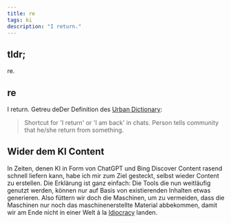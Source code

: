 ```yaml
---
title: re
tags: ki
description: "I return." 
---
```


## tldr;

re. 

## re

I return. Getreu deDer Definition des [Urban Dictionary](https://www.urbandictionary.com/define.php?term=re):

> Shortcut for 'I return' or 'I am back' in chats. Person tells community that he/she return from something.

## Wider dem KI Content

In Zeiten, denen KI in Form von ChatGPT und Bing Discover Content rasend schnell liefern kann, habe ich mir zum Ziel gesteckt, selbst wieder Content zu erstellen. Die Erklärung ist ganz einfach: Die Tools die nun weitläufig genutzt werden, können nur auf Basis von existierenden Inhalten etwas generieren. Also füttern wir doch die Maschinen, um zu vermeiden, dass die Maschinen nur noch das maschinenerstellte Material abbekommen, damit wir am Ende nicht in einer Welt à la [Idiocracy](https://www.imdb.com/title/tt0387808/) landen.


